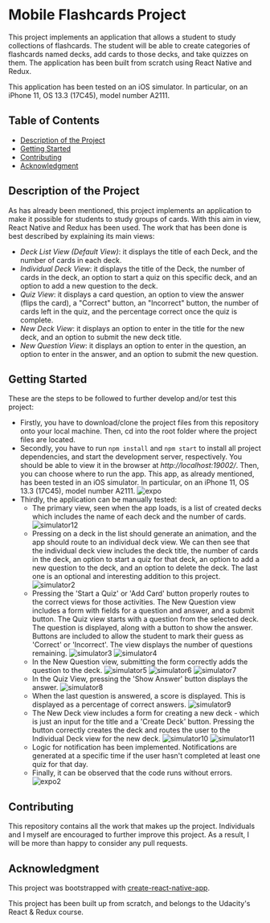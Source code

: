 # Mobile Flashcards Project

This project implements an application that allows a student to study collections of flashcards. The student will be able to create categories of flashcards named decks, add cards to those decks, and take quizzes on them. The application has been built from scratch using React Native and Redux.

This application has been tested on an iOS simulator. In particular, on an iPhone 11, OS 13.3 (17C45), model number A2111.

## Table of Contents

* [Description of the Project](#description-of-the-project)
* [Getting Started](#getting-started)
* [Contributing](#contributing)
* [Acknowledgment](#acknowledgment)

## Description of the Project

As has already been mentioned, this project implements an application to make it possible for students to study groups of cards. With this aim in view, React Native and Redux has been used. The work that has been done is best described by explaining its main views:

* *Deck List View (Default View)*: it displays the title of each Deck, and the number of cards in each deck.
* *Individual Deck View*: it displays the title of the Deck, the number of cards in the deck, an option to start a quiz on this specific deck, and an option to add a new question to the deck.
* *Quiz View*: it displays a card question, an option to view the answer (flips the card), a "Correct" button, an "Incorrect" button, the number of cards left in the quiz, and the percentage correct once the quiz is complete.
* *New Deck View*: it displays an option to enter in the title for the new deck, and an option to submit the new deck title.
* *New Question View*: it displays an option to enter in the question, an option to enter in the answer, and an option to submit the new question.

## Getting Started

These are the steps to be followed to further develop and/or test this project:

* Firstly, you have to download/clone the project files from this repository onto your local machine. Then, cd into the root folder where the project files are located.
* Secondly, you have to run `npm install` and `npm start` to install all project dependencies, and start the development server, respectively. You should be able to view it in the browser at *http://localhost:19002/*. Then, you can choose where to run the app. This app, as already mentioned, has been tested in an iOS simulator. In particular, on an iPhone 11, OS 13.3 (17C45), model number A2111.
![expo](/ScreenShots/expo.png)
* Thirdly, the application can be manually tested:
    * The primary view, seen when the app loads, is a list of created decks which includes the name of each deck and the number of cards.
    ![simulator12](/ScreenShots/simulator12.png)
    * Pressing on a deck in the list should generate an animation, and the app should route to an individual deck view. We can then see that the individual deck view includes the deck title, the number of cards in the deck, an option to start a quiz for that deck, an option to add a new question to the deck, and an option to delete the deck. The last one is an optional and interesting addition to this project.
    ![simulator2](/ScreenShots/simulator2.png)
    * Pressing the 'Start a Quiz' or 'Add Card' button properly routes to the correct views for those activities. The New Question view includes a form with fields for a question and answer, and a submit button. The Quiz view starts with a question from the selected deck. The question is displayed, along with a button to show the answer. Buttons are included to allow the student to mark their guess as 'Correct' or 'Incorrect'. The view displays the number of questions remaining.
    ![simulator3](/ScreenShots/simulator3.png)
    ![simulator4](/ScreenShots/simulator4.png)
    * In the New Question view, submitting the form correctly adds the question to the deck.
    ![simulator5](/ScreenShots/simulator5.png)
    ![simulator6](/ScreenShots/simulator6.png)
    ![simulator7](/ScreenShots/simulator7.png)
    * In the Quiz View, pressing the 'Show Answer' button displays the answer.
    ![simulator8](/ScreenShots/simulator8.png)
    * When the last question is answered, a score is displayed. This is displayed as a percentage of correct answers.
    ![simulator9](/ScreenShots/simulator9.png)
    * The New Deck view includes a form for creating a new deck - which is just an input for the title and a 'Create Deck' button. Pressing the button correctly creates the deck and routes the user to the Individual Deck view for the new deck.
    ![simulator10](/ScreenShots/simulator10.png)
    ![simulator11](/ScreenShots/simulator11.png)
    * Logic for notification has been implemented. Notifications are generated at a specific time if the user hasn't completed at least one quiz for that day.
    * Finally, it can be observed that the code runs without errors.
    ![expo2](/ScreenShots/expo2.png)

## Contributing

This repository contains all the work that makes up the project. Individuals and I myself are encouraged to further improve this project. As a result, I will be more than happy to consider any pull requests.

## Acknowledgment

This project was bootstrapped with [create-react-native-app](https://github.com/react-community/create-react-native-app).

This project has been built up from scratch, and belongs to the Udacity's React & Redux course.
